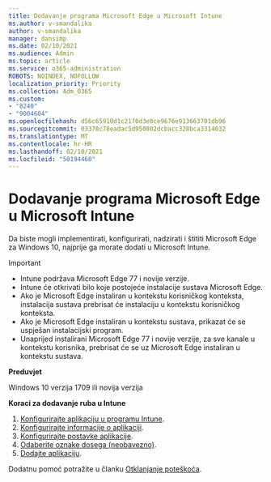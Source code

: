```yaml
---
title: Dodavanje programa Microsoft Edge u Microsoft Intune
ms.author: v-smandalika
author: v-smandalika
manager: dansimp
ms.date: 02/10/2021
ms.audience: Admin
ms.topic: article
ms.service: o365-administration
ROBOTS: NOINDEX, NOFOLLOW
localization_priority: Priority
ms.collection: Adm_O365
ms.custom:
- "8240"
- "9004604"
ms.openlocfilehash: d56c65910d1c2170d3e0ce9676e913663701db96
ms.sourcegitcommit: 03378c78eadac5d950802dcbacc328bca3314032
ms.translationtype: MT
ms.contentlocale: hr-HR
ms.lasthandoff: 02/10/2021
ms.locfileid: "50194460"
---
```

# <a name="add-microsoft-edge-to-microsoft-intune"></a>Dodavanje programa Microsoft Edge u Microsoft Intune

Da biste mogli implementirati, konfigurirati, nadzirati i štititi Microsoft Edge za Windows 10, najprije ga morate dodati u Microsoft Intune.

> [!IMPORTANT]
- Intune podržava Microsoft Edge 77 i novije verzije.
- Intune će otkrivati bilo koje postojeće instalacije sustava Microsoft Edge.
- Ako je Microsoft Edge instaliran u kontekstu korisničkog konteksta, instalacija sustava prebrisat će instalaciju u kontekstu korisničkog konteksta.
- Ako je Microsoft Edge instaliran u kontekstu sustava, prikazat će se uspješan instalacijski program.
- Unaprijed instalirani Microsoft Edge 77 i novije verzije, za sve kanale u kontekstu korisnika, prebrisat će se uz Microsoft Edge instaliran u kontekstu sustava.

**Preduvjet**

Windows 10 verzija 1709 ili novija verzija

**Koraci za dodavanje ruba u Intune**

1. [Konfigurirajte aplikaciju u programu Intune](https://docs.microsoft.com/mem/intune/apps/apps-windows-edge).
2. [Konfigurirajte informacije o aplikaciji](https://docs.microsoft.com/mem/intune/apps/apps-windows-edge).
3. [Konfigurirajte postavke aplikacije](https://docs.microsoft.com/mem/intune/apps/apps-windows-edge).
4. [Odaberite oznake dosega (neobavezno)](https://docs.microsoft.com/mem/intune/apps/apps-windows-edge).
5. [Dodajte aplikaciju](https://docs.microsoft.com/mem/intune/apps/apps-windows-edge).

Dodatnu pomoć potražite u članku [Otklanjanje poteškoća](https://docs.microsoft.com/mem/intune/apps/apps-windows-edge).




